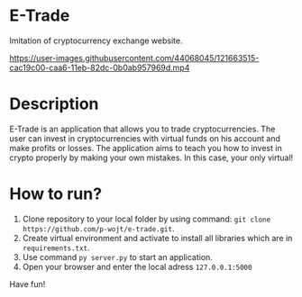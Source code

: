 # E-Trade
Imitation of cryptocurrency exchange website.


https://user-images.githubusercontent.com/44068045/121663515-cac19c00-caa6-11eb-82dc-0b0ab957969d.mp4

# Description
E-Trade is an application that allows you to trade cryptocurrencies. The user can invest in cryptocurrencies with virtual funds on his account and make profits or losses.
The application aims to teach you how to invest in crypto properly by making your own mistakes. In this case, your only virtual!

# How to run?
 1. Clone repository to your local folder by using command: `git clone https://github.com/p-wojt/e-trade.git`.
 2. Create virtual environment and activate to install all libraries which are in `requirements.txt`.
 3. Use command `py server.py` to start an application.
 4. Open your browser and enter the local adress `127.0.0.1:5000`

Have fun!

